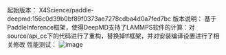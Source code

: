 起始版本：
X4Science/paddle-deepmd:156c0d39b0bf89f0373ae7278cdba4d0a7fed7bc
版本说明：
基于PaddleInference框架，使得DeepMD支持了LAMMPS软件的计算：对source/api_cc下的代码进行了重构，替换掉tf框架，并对安装编译设置进行了相关修改
性能测试：
![image](https://user-images.githubusercontent.com/50223303/167381548-ea102925-89d6-4415-9726-3b6b058f95cc.png)
